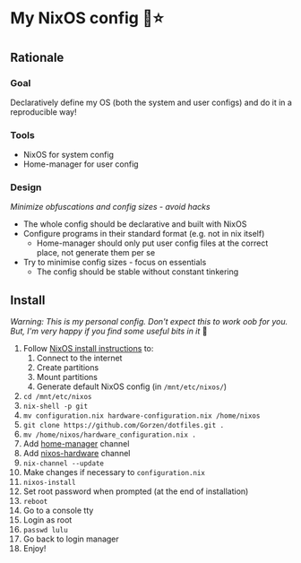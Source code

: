 # My NixOS config 🚀⭐

## Rationale

### Goal

Declaratively define my OS (both the system and user configs) and do it in a reproducible way!

### Tools

- NixOS for system config
- Home-manager for user config

### Design

*Minimize obfuscations and config sizes - avoid hacks*

- The whole config should be declarative and built with NixOS
- Configure programs in their standard format (e.g. not in nix itself)
  - Home-manager should only put user config files at the correct place, not generate them per se
- Try to minimise config sizes - focus on essentials
  - The config should be stable without constant tinkering

## Install

*Warning: This is my personal config. Don't expect this to work oob for you. But, I'm very happy if you find some useful bits in it* 🙌

1. Follow [NixOS install instructions](https://nixos.org/manual/nixos/stable/#sec-installation-manual) to:
   1. Connect to the internet
   2. Create partitions
   3. Mount partitions
   4. Generate default NixOS config (in `/mnt/etc/nixos/`)
2. `cd /mnt/etc/nixos`
3. `nix-shell -p git`
4. `mv configuration.nix hardware-configuration.nix /home/nixos`
5. `git clone https://github.com/Gorzen/dotfiles.git .`
6. `mv /home/nixos/hardware_configuration.nix .`
7. Add [home-manager](https://nix-community.github.io/home-manager/index.html#sec-install-nixos-module) channel
8. Add [nixos-hardware](https://github.com/NixOS/nixos-hardware) channel
9. `nix-channel --update`
10. Make changes if necessary to `configuration.nix`
11. `nixos-install`
12. Set root password when prompted (at the end of installation)
13. `reboot`
14. Go to a console tty
15. Login as root
16. `passwd lulu`
17. Go back to login manager
18. Enjoy!
